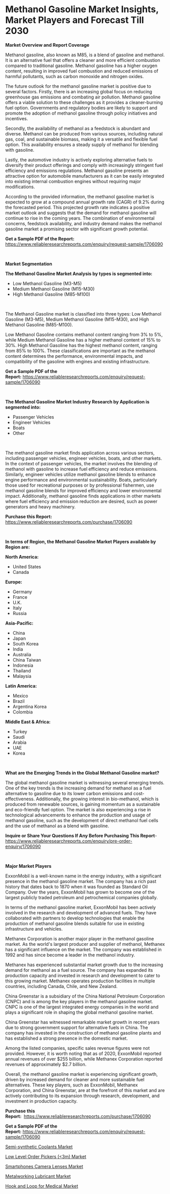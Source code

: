 <p><h1>Methanol Gasoline Market Insights, Market Players and Forecast Till 2030</h1></p><p><strong>Market Overview and Report Coverage</strong></p>
<p><p>Methanol gasoline, also known as M85, is a blend of gasoline and methanol. It is an alternative fuel that offers a cleaner and more efficient combustion compared to traditional gasoline. Methanol gasoline has a higher oxygen content, resulting in improved fuel combustion and reduced emissions of harmful pollutants, such as carbon monoxide and nitrogen oxides.</p><p>The future outlook for the methanol gasoline market is positive due to several factors. Firstly, there is an increasing global focus on reducing greenhouse gas emissions and combating air pollution. Methanol gasoline offers a viable solution to these challenges as it provides a cleaner-burning fuel option. Governments and regulatory bodies are likely to support and promote the adoption of methanol gasoline through policy initiatives and incentives.</p><p>Secondly, the availability of methanol as a feedstock is abundant and diverse. Methanol can be produced from various sources, including natural gas, coal, and sustainable biomass, making it a versatile and flexible fuel option. This availability ensures a steady supply of methanol for blending with gasoline.</p><p>Lastly, the automotive industry is actively exploring alternative fuels to diversify their product offerings and comply with increasingly stringent fuel efficiency and emissions regulations. Methanol gasoline presents an attractive option for automobile manufacturers as it can be easily integrated into existing internal combustion engines without requiring major modifications.</p><p>According to the provided information, the methanol gasoline market is expected to grow at a compound annual growth rate (CAGR) of 9.2% during the forecasted period. This projected growth rate indicates a positive market outlook and suggests that the demand for methanol gasoline will continue to rise in the coming years. The combination of environmental concerns, feedstock availability, and industry demand makes the methanol gasoline market a promising sector with significant growth potential.</p></p>
<p><strong>Get a Sample PDF of the Report:</strong> <a href="https://www.reliableresearchreports.com/enquiry/request-sample/1706090">https://www.reliableresearchreports.com/enquiry/request-sample/1706090</a></p>
<p>&nbsp;</p>
<p><strong>Market Segmentation</strong></p>
<p><strong>The Methanol Gasoline Market Analysis by types is segmented into:</strong></p>
<p><ul><li>Low Methanol Gasoline (M3-M5)</li><li>Medium Methanol Gasoline (M15-M30)</li><li>High Methanol Gasoline (M85-M100)</li></ul></p>
<p>&nbsp;</p>
<p><p>The Methanol Gasoline market is classified into three types: Low Methanol Gasoline (M3-M5), Medium Methanol Gasoline (M15-M30), and High Methanol Gasoline (M85-M100). </p><p>Low Methanol Gasoline contains methanol content ranging from 3% to 5%, while Medium Methanol Gasoline has a higher methanol content of 15% to 30%. High Methanol Gasoline has the highest methanol content, ranging from 85% to 100%. These classifications are important as the methanol content determines the performance, environmental impacts, and compatibility of the gasoline with engines and existing infrastructure.</p></p>
<p><strong>Get a Sample PDF of the Report:</strong>&nbsp;<a href="https://www.reliableresearchreports.com/enquiry/request-sample/1706090">https://www.reliableresearchreports.com/enquiry/request-sample/1706090</a></p>
<p>&nbsp;</p>
<p><strong>The Methanol Gasoline Market Industry Research by Application is segmented into:</strong></p>
<p><ul><li>Passenger Vehicles</li><li>Engineer Vehicles</li><li>Boats</li><li>Other</li></ul></p>
<p>&nbsp;</p>
<p><p>The methanol gasoline market finds application across various sectors, including passenger vehicles, engineer vehicles, boats, and other markets. In the context of passenger vehicles, the market involves the blending of methanol with gasoline to increase fuel efficiency and reduce emissions. Similarly, engineer vehicles utilize methanol gasoline blends to enhance engine performance and environmental sustainability. Boats, particularly those used for recreational purposes or by professional fishermen, use methanol gasoline blends for improved efficiency and lower environmental impact. Additionally, methanol gasoline finds applications in other markets where fuel efficiency and emission reduction are desired, such as power generators and heavy machinery.</p></p>
<p><strong>Purchase this Report:</strong>&nbsp; <a href="https://www.reliableresearchreports.com/purchase/1706090">https://www.reliableresearchreports.com/purchase/1706090</a></p>
<p>&nbsp;</p>
<p><strong>In terms of Region, the Methanol Gasoline Market Players available by Region are:</strong></p>
<p>
    <p> <strong> North America: </strong>
        <ul>
            <li>United States</li>
            <li>Canada</li>
        </ul>
        </p> 
    <p> <strong> Europe: </strong>
        <ul>
            <li>Germany</li>
            <li>France</li>
            <li>U.K.</li>
            <li>Italy</li>
            <li>Russia</li>
        </ul>
        </p> 
    <p> <strong> Asia-Pacific: </strong>
        <ul>
            <li>China</li>
            <li>Japan</li>
            <li>South Korea</li>
            <li>India</li>
            <li>Australia</li>
            <li>China Taiwan</li>
            <li>Indonesia</li>
            <li>Thailand</li>
            <li>Malaysia</li>
        </ul>
        </p> 
    <p> <strong> Latin America: </strong>
        <ul>
            <li>Mexico</li>
            <li>Brazil</li>
            <li>Argentina Korea</li>
            <li>Colombia</li>
        </ul>
        </p> 
    <p> <strong> Middle East & Africa: </strong>
        <ul>
            <li>Turkey</li>
            <li>Saudi</li>
            <li>Arabia</li>
            <li>UAE</li>
            <li>Korea</li>
        </ul>
    </p>
    </p>
<p>&nbsp;</p>
<p><strong>What are the Emerging Trends in the Global Methanol Gasoline market?</strong></p>
<p><p>The global methanol gasoline market is witnessing several emerging trends. One of the key trends is the increasing demand for methanol as a fuel alternative to gasoline due to its lower carbon emissions and cost-effectiveness. Additionally, the growing interest in bio-methanol, which is produced from renewable sources, is gaining momentum as a sustainable and eco-friendly fuel option. The market is also experiencing a rise in technological advancements to enhance the production and usage of methanol gasoline, such as the development of direct methanol fuel cells and the use of methanol as a blend with gasoline.</p></p>
<p><strong>Inquire or Share Your Questions If Any Before Purchasing This Report</strong>- <a href="https://www.reliableresearchreports.com/enquiry/pre-order-enquiry/1706090">https://www.reliableresearchreports.com/enquiry/pre-order-enquiry/1706090</a></p>
<p>&nbsp;</p>
<p><strong>Major Market Players</strong></p>
<p><p>ExxonMobil is a well-known name in the energy industry, with a significant presence in the methanol gasoline market. The company has a rich past history that dates back to 1870 when it was founded as Standard Oil Company. Over the years, ExxonMobil has grown to become one of the largest publicly traded petroleum and petrochemical companies globally.</p><p>In terms of the methanol gasoline market, ExxonMobil has been actively involved in the research and development of advanced fuels. They have collaborated with partners to develop technologies that enable the production of methanol gasoline blends suitable for use in existing infrastructure and vehicles.</p><p>Methanex Corporation is another major player in the methanol gasoline market. As the world's largest producer and supplier of methanol, Methanex has a significant influence on the market. The company was established in 1992 and has since become a leader in the methanol industry.</p><p>Methanex has experienced substantial market growth due to the increasing demand for methanol as a fuel source. The company has expanded its production capacity and invested in research and development to cater to this growing market. Methanex operates production facilities in multiple countries, including Canada, Chile, and New Zealand.</p><p>China Greenstar is a subsidiary of the China National Petroleum Corporation (CNPC) and is among the key players in the methanol gasoline market. CNPC is one of the largest integrated energy companies in the world and plays a significant role in shaping the global methanol gasoline market.</p><p>China Greenstar has witnessed remarkable market growth in recent years due to strong government support for alternative fuels in China. The company has invested in the construction of methanol gasoline plants and has established a strong presence in the domestic market.</p><p>Among the listed companies, specific sales revenue figures were not provided. However, it is worth noting that as of 2020, ExxonMobil reported annual revenues of over $255 billion, while Methanex Corporation reported revenues of approximately $2.7 billion.</p><p>Overall, the methanol gasoline market is experiencing significant growth, driven by increased demand for cleaner and more sustainable fuel alternatives. These key players, such as ExxonMobil, Methanex Corporation, and China Greenstar, are at the forefront of this market and are actively contributing to its expansion through research, development, and investment in production capacity.</p></p>
<p><strong>Purchase this Report:</strong>&nbsp;&nbsp;<a href="https://www.reliableresearchreports.com/purchase/1706090">https://www.reliableresearchreports.com/purchase/1706090</a></p>
<p></p>
<p><strong>Get a Sample PDF of the Report:</strong>&nbsp;<a href="https://www.reliableresearchreports.com/enquiry/request-sample/1706090">https://www.reliableresearchreports.com/enquiry/request-sample/1706090</a></p>
<p><p><a href="https://github.com/aasishrp01/Market-Research-Report-List-1/blob/main/semi-synthetic-coolants-market.md">Semi-synthetic Coolants Market</a></p><p><a href="https://www.linkedin.com/pulse/decoding-low-level-order-pickers-lt3m-market-deep-dive-xfvcf/">Low Level Order Pickers (<3m) Market</a></p><p><a href="https://medium.com/@sachintenrp23/smartphones-camera-lenses-market-size-market-outlook-and-market-forecast-2023-to-2030-7b2f3cad5112">Smartphones Camera Lenses Market</a></p><p><a href="https://github.com/Paul14Anderson63/Market-Research-Report-List-1/blob/main/metalworking-lubricant-market.md">Metalworking Lubricant Market</a></p><p><a href="https://www.linkedin.com/pulse/hook-loop-medical-market-size-growth-forecast-from-2023-ir67f/">Hook and Loop for Medical Market</a></p></p>